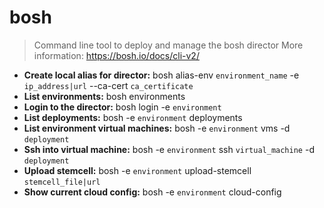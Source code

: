 # bosh
> Command line tool to deploy and manage the bosh director
> More information: <https://bosh.io/docs/cli-v2/>
- **Create local alias for director:**
bosh alias-env `environment_name` -e `ip_address|url` --ca-cert `ca_certificate`
- **List environments:**
bosh environments
- **Login to the director:**
bosh login -e `environment` 
- **List deployments:**
bosh -e `environment` deployments
- **List environment virtual machines:**
bosh -e `environment` vms -d `deployment`
- **Ssh into virtual machine:**
bosh -e `environment` ssh `virtual_machine` -d `deployment`
- **Upload stemcell:**
bosh -e `environment` upload-stemcell `stemcell_file|url`
- **Show current cloud config:**
bosh -e `environment` cloud-config
